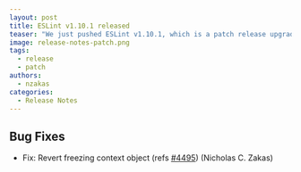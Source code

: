```yaml
---
layout: post
title: ESLint v1.10.1 released
teaser: "We just pushed ESLint v1.10.1, which is a patch release upgrade of ESLint. This release  and fixes several bugs found in the previous release."
image: release-notes-patch.png
tags:
  - release
  - patch
authors:
  - nzakas
categories:
  - Release Notes
---
```


## Bug Fixes

* Fix: Revert freezing context object (refs [#4495](https://github.com/eslint/eslint/issues/4495)) (Nicholas C. Zakas)
